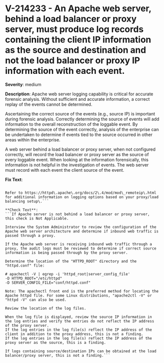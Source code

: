 # V-214233 - An Apache web server, behind a load balancer or proxy server, must produce log records containing the client IP information as the source and destination and not the load balancer or proxy IP information with each event.

**Severity**: medium

**Description**:
Apache web server logging capability is critical for accurate forensic analysis. Without sufficient and accurate information, a correct replay of the events cannot be determined.

Ascertaining the correct source of the events (e.g., source IP) is important during forensic analysis. Correctly determining the source of events will add information to the overall reconstruction of the loggable event. By determining the source of the event correctly, analysis of the enterprise can be undertaken to determine if events tied to the source occurred in other areas within the enterprise.

A web server behind a load balancer or proxy server, when not configured correctly, will record the load balancer or proxy server as the source of every loggable event. When looking at the information forensically, this information is not helpful in the investigation of events. The web server must record with each event the client source of the event.

**Fix Text**:
```Access the proxy server through which inbound web traffic is passed and configure settings to pass web traffic to the Apache web server transparently\.

Refer to https://httpd\.apache\.org/docs/2\.4/mod/mod\_remoteip\.html for additional information on logging options based on your proxy/load balancing setup\.```

**Check Text**:
```If Apache server is not behind a load balancer or proxy server, this check is Not Applicable.

Interview the System Administrator to review the configuration of the Apache web server architecture and determine if inbound web traffic is passed through a proxy.

If the Apache web server is receiving inbound web traffic through a proxy, the audit logs must be reviewed to determine if correct source information is being passed through by the proxy server.

Determine the location of the "HTTPD_ROOT" directory and the "httpd.conf" file:

# apachectl -V | egrep -i 'httpd_root|server_config_file'
-D HTTPD_ROOT="/etc/httpd"
-D SERVER_CONFIG_FILE="conf/httpd.conf"

Note: The apachectl front end is the preferred method for locating the Apache httpd file. For some Linux distributions, "apache2ctl -V" or  "httpd -V" can also be used. 

Review the location of the log files.

When the log file is displayed, review the source IP information in the log entries and verify the entries do not reflect the IP address of the proxy server.
If the log entries in the log file(s) reflect the IP address of the client in addition to the proxy address, this is not a finding.
If the log entries in the log file(s) reflect the IP address of the proxy server as the source, this is a finding.

If logs containing source/destination IPs can be obtained at the load balancer/proxy server, this is not a finding.```
